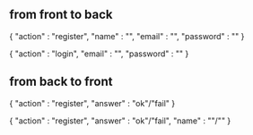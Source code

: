 ## from front to back

{
    "action" : "register",
    "name" : "",
    "email" : "",
    "password" : ""
}

{
    "action" : "login",
    "email" : "",
    "password" : ""
}

## from back to front

{
    "action" : "register",
    "answer" : "ok"/"fail"
}

{
    "action" : "register",
    "answer" : "ok"/"fail",
    "name" : ""/"<empty>"
}